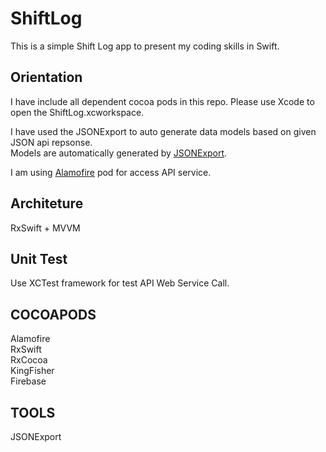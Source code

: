 # ShiftLog
This is a simple Shift Log app to present my coding skills in Swift.

## Orientation
I have include all dependent cocoa pods in this repo. Please use Xcode to open the ShiftLog.xcworkspace.   

I have used the JSONExport to auto generate data models based on given JSON api repsonse.   
Models are automatically generated by [JSONExport](https://github.com/Ahmed-Ali/JSONExport).  

I am using [Alamofire](https://cocoapods.org/pods/Alamofire) pod for access API service.   

## Architeture
RxSwift + MVVM

## Unit Test   
Use XCTest framework for test API Web Service Call.  

## COCOAPODS 

Alamofire   
RxSwift  
RxCocoa  
KingFisher  
Firebase

## TOOLS
JSONExport  
